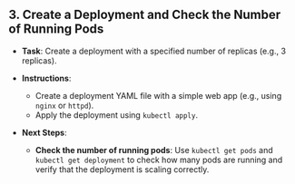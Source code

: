 ## 3. **Create a Deployment and Check the Number of Running Pods**

- **Task**: Create a deployment with a specified number of replicas (e.g., 3 replicas).

- **Instructions**:
    - Create a deployment YAML file with a simple web app (e.g., using `nginx` or `httpd`).
    - Apply the deployment using `kubectl apply`.

- **Next Steps**:
    - **Check the number of running pods**: Use `kubectl get pods` and `kubectl get deployment` to check how many pods are running and verify that the deployment is scaling correctly.
